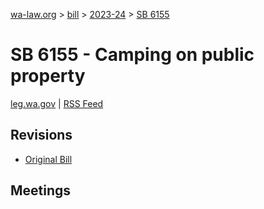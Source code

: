 [wa-law.org](/) > [bill](/bill/) > [2023-24](/bill/2023-24/) > [SB 6155](/bill/2023-24/sb/6155/)

# SB 6155 - Camping on public property
[leg.wa.gov](https://app.leg.wa.gov/billsummary?BillNumber=6155&Year=2023&Initiative=false) | [RSS Feed](./rss.xml)

## Revisions
* [Original Bill](1/)

## Meetings